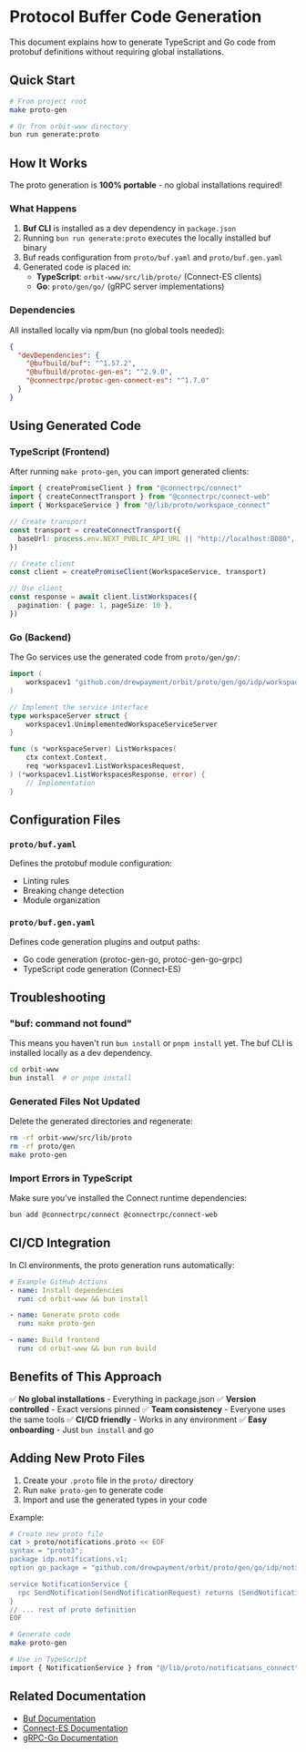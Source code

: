 # Protocol Buffer Code Generation

This document explains how to generate TypeScript and Go code from protobuf definitions without requiring global installations.

## Quick Start

```bash
# From project root
make proto-gen

# Or from orbit-www directory
bun run generate:proto
```

## How It Works

The proto generation is **100% portable** - no global installations required!

### What Happens

1. **Buf CLI** is installed as a dev dependency in `package.json`
2. Running `bun run generate:proto` executes the locally installed buf binary
3. Buf reads configuration from `proto/buf.yaml` and `proto/buf.gen.yaml`
4. Generated code is placed in:
   - **TypeScript**: `orbit-www/src/lib/proto/` (Connect-ES clients)
   - **Go**: `proto/gen/go/` (gRPC server implementations)

### Dependencies

All installed locally via npm/bun (no global tools needed):

```json
{
  "devDependencies": {
    "@bufbuild/buf": "^1.57.2",
    "@bufbuild/protoc-gen-es": "^2.9.0",
    "@connectrpc/protoc-gen-connect-es": "^1.7.0"
  }
}
```

## Using Generated Code

### TypeScript (Frontend)

After running `make proto-gen`, you can import generated clients:

```typescript
import { createPromiseClient } from "@connectrpc/connect"
import { createConnectTransport } from "@connectrpc/connect-web"
import { WorkspaceService } from "@/lib/proto/workspace_connect"

// Create transport
const transport = createConnectTransport({
  baseUrl: process.env.NEXT_PUBLIC_API_URL || "http://localhost:8080",
})

// Create client
const client = createPromiseClient(WorkspaceService, transport)

// Use client
const response = await client.listWorkspaces({
  pagination: { page: 1, pageSize: 10 },
})
```

### Go (Backend)

The Go services use the generated code from `proto/gen/go/`:

```go
import (
    workspacev1 "github.com/drewpayment/orbit/proto/gen/go/idp/workspace/v1"
)

// Implement the service interface
type workspaceServer struct {
    workspacev1.UnimplementedWorkspaceServiceServer
}

func (s *workspaceServer) ListWorkspaces(
    ctx context.Context,
    req *workspacev1.ListWorkspacesRequest,
) (*workspacev1.ListWorkspacesResponse, error) {
    // Implementation
}
```

## Configuration Files

### `proto/buf.yaml`

Defines the protobuf module configuration:
- Linting rules
- Breaking change detection
- Module organization

### `proto/buf.gen.yaml`

Defines code generation plugins and output paths:
- Go code generation (protoc-gen-go, protoc-gen-go-grpc)
- TypeScript code generation (Connect-ES)

## Troubleshooting

### "buf: command not found"

This means you haven't run `bun install` or `pnpm install` yet. The buf CLI is installed locally as a dev dependency.

```bash
cd orbit-www
bun install  # or pnpm install
```

### Generated Files Not Updated

Delete the generated directories and regenerate:

```bash
rm -rf orbit-www/src/lib/proto
rm -rf proto/gen
make proto-gen
```

### Import Errors in TypeScript

Make sure you've installed the Connect runtime dependencies:

```bash
bun add @connectrpc/connect @connectrpc/connect-web
```

## CI/CD Integration

In CI environments, the proto generation runs automatically:

```yaml
# Example GitHub Actions
- name: Install dependencies
  run: cd orbit-www && bun install

- name: Generate proto code
  run: make proto-gen

- name: Build frontend
  run: cd orbit-www && bun run build
```

## Benefits of This Approach

✅ **No global installations** - Everything in package.json
✅ **Version controlled** - Exact versions pinned
✅ **Team consistency** - Everyone uses the same tools
✅ **CI/CD friendly** - Works in any environment
✅ **Easy onboarding** - Just `bun install` and go

## Adding New Proto Files

1. Create your `.proto` file in the `proto/` directory
2. Run `make proto-gen` to generate code
3. Import and use the generated types in your code

Example:

```bash
# Create new proto file
cat > proto/notifications.proto << EOF
syntax = "proto3";
package idp.notifications.v1;
option go_package = "github.com/drewpayment/orbit/proto/gen/go/idp/notifications/v1;notificationsv1";

service NotificationService {
  rpc SendNotification(SendNotificationRequest) returns (SendNotificationResponse);
}
// ... rest of proto definition
EOF

# Generate code
make proto-gen

# Use in TypeScript
import { NotificationService } from "@/lib/proto/notifications_connect"
```

## Related Documentation

- [Buf Documentation](https://buf.build/docs/)
- [Connect-ES Documentation](https://connectrpc.com/docs/web/getting-started)
- [gRPC-Go Documentation](https://grpc.io/docs/languages/go/)

